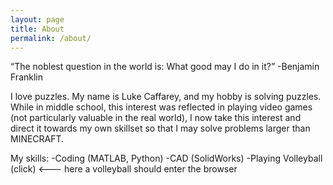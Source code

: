 ```yaml
---
layout: page
title: About
permalink: /about/
---
```


“The noblest question in the world is: What good may I do in it?” -Benjamin Franklin

I love puzzles. My name is Luke Caffarey, and my hobby is solving puzzles. While in middle school, this interest was reflected in playing video games (not particularly valuable in the real world), I now take this interest and direct it towards my own skillset so that I may solve problems larger than MINECRAFT. 

My skills:
-Coding (MATLAB, Python)
-CAD (SolidWorks)
-Playing Volleyball (click) <--- here a volleyball should enter the browser



